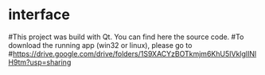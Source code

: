 # interface
#This project was build with Qt. You can find here the source code.
#To download the running app (win32 or linux), please go to 
#https://drive.google.com/drive/folders/1S9XACYzBOTkmjm6KhU5IVklglINlH9tm?usp=sharing
